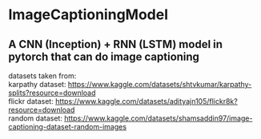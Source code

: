 # ImageCaptioningModel
## A CNN (Inception) + RNN (LSTM) model in pytorch that can do image captioning
datasets taken from:
<br>
karpathy dataset: https://www.kaggle.com/datasets/shtvkumar/karpathy-splits?resource=download 
<br>
flickr dataset: https://www.kaggle.com/datasets/adityajn105/flickr8k?resource=download
<br>
random dataset: https://www.kaggle.com/datasets/shamsaddin97/image-captioning-dataset-random-images
